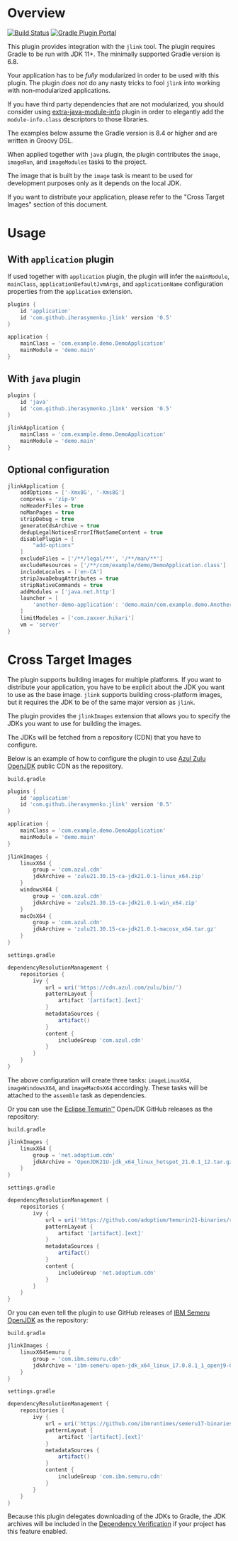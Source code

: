 # Overview

[![Build Status](https://img.shields.io/endpoint.svg?url=https%3A%2F%2Factions-badge.atrox.dev%2Fiherasymenko%2Fjlink-gradle-plugin%2Fbadge&style=flat)](https://actions-badge.atrox.dev/iherasymenko/jlink-gradle-plugin/goto)
[![Gradle Plugin Portal](https://img.shields.io/gradle-plugin-portal/v/com.github.iherasymenko.jlink)](https://plugins.gradle.org/plugin/com.github.iherasymenko.jlink)

This plugin provides integration with the `jlink` tool. The plugin requires Gradle to be run with JDK 11+. The minimally supported Gradle version is 6.8.

Your application has to be _fully_ modularized in order to be used with this plugin. The plugin _does not_ do any nasty tricks to fool `jlink` into working with non-modularized applications. 

If you have third party dependencies that are not modularized, you should consider using [extra-java-module-info](https://github.com/gradlex-org/extra-java-module-info) plugin in order to elegantly add the `module-info.class` descriptors to those libraries. 

The examples below assume the Gradle version is 8.4 or higher and are written in Groovy DSL.

When applied together with `java` plugin, the plugin contributes the `image`, `imageRun`, and `imageModules` tasks to the project. 

The image that is built by the `image` task is meant to be used for development purposes only as it depends on the local JDK.

If you want to distribute your application, please refer to the "Cross Target Images" section of this document.

# Usage

## With `application` plugin

If used together with `application` plugin, the plugin will infer the `mainModule`, `mainClass`, 
`applicationDefaultJvmArgs`, and `applicationName` configuration properties from the `application` extension.

```groovy
plugins {
    id 'application'
    id 'com.github.iherasymenko.jlink' version '0.5'
}

application {
    mainClass = 'com.example.demo.DemoApplication'
    mainModule = 'demo.main'
}

```

## With `java` plugin

```groovy
plugins {
    id 'java'
    id 'com.github.iherasymenko.jlink' version '0.5'
}

jlinkApplication {
    mainClass = 'com.example.demo.DemoApplication'
    mainModule = 'demo.main'
}
```

## Optional configuration

```groovy
jlinkApplication {
    addOptions = ['-Xmx8G', '-Xms8G']
    compress = 'zip-9'
    noHeaderFiles = true
    noManPages = true
    stripDebug = true
    generateCdsArchive = true
    dedupLegalNoticesErrorIfNotSameContent = true
    disablePlugin = [
        "add-options"
    ]
    excludeFiles = ['/**/legal/**', '/**/man/**']
    excludeResources = ['/**/com/example/demo/DemoApplication.class']
    includeLocales = ['en-CA']
    stripJavaDebugAttributes = true
    stripNativeCommands = true
    addModules = ['java.net.http']
    launcher = [
        'another-demo-application': 'demo.main/com.example.demo.AnotherDemoApplication'
    ]
    limitModules = ['com.zaxxer.hikari']
    vm = 'server'
}

```

# Cross Target Images

The plugin supports building images for multiple platforms. If you want to distribute your application, you have to be explicit 
about the JDK you want to use as the base image. `jlink` supports building cross-platform images, but it requires the JDK to be of the same 
major version as `jlink`.

The plugin provides the `jlinkImages` extension that allows you to specify the JDKs you want to use for building the images.

The JDKs will be fetched from a repository (CDN) that you have to configure. 

Below is an example of how to configure the plugin to use [Azul Zulu OpenJDK](https://cdn.azul.com/zulu/bin/) public CDN as the repository.

`build.gradle`

```groovy
plugins {
    id 'application'
    id 'com.github.iherasymenko.jlink' version '0.5'
}

application {
    mainClass = 'com.example.demo.DemoApplication'
    mainModule = 'demo.main'
}

jlinkImages {
	linuxX64 {
		group = 'com.azul.cdn'
		jdkArchive = 'zulu21.30.15-ca-jdk21.0.1-linux_x64.zip'
	}
	windowsX64 {
		group = 'com.azul.cdn'
		jdkArchive = 'zulu21.30.15-ca-jdk21.0.1-win_x64.zip'
	}
	macOsX64 {
		group = 'com.azul.cdn'
		jdkArchive = 'zulu21.30.15-ca-jdk21.0.1-macosx_x64.tar.gz'
	}
}

```
`settings.gradle`

```groovy
dependencyResolutionManagement {
    repositories {
        ivy {
            url = uri('https://cdn.azul.com/zulu/bin/')
            patternLayout {
                artifact '[artifact].[ext]'
            }
            metadataSources {
                artifact()
            }
            content {
                includeGroup 'com.azul.cdn'
            }
        }
    }
}
```

The above configuration will create three tasks: `imageLinuxX64`, `imageWindowsX64`, and `imageMacOsX64` accordingly. 
These tasks will be attached to the `assemble` task as dependencies.

Or you can use the [Eclipse Temurin™](https://adoptium.net/temurin/releases/) OpenJDK GitHub releases as the repository:

`build.gradle`
```groovy
jlinkImages {
    linuxX64 {
        group = 'net.adoptium.cdn'
        jdkArchive = 'OpenJDK21U-jdk_x64_linux_hotspot_21.0.1_12.tar.gz'
    }
}
```

`settings.gradle`
```groovy
dependencyResolutionManagement {
    repositories {
        ivy {
            url = uri('https://github.com/adoptium/temurin21-binaries/releases/download/jdk-21.0.1%2B12/')
            patternLayout {
                artifact '[artifact].[ext]'
            }
            metadataSources {
                artifact()
            }
            content {
                includeGroup 'net.adoptium.cdn'
            }
        }
    }
}
```

Or you can even tell the plugin to use GitHub releases of [IBM Semeru OpenJDK](https://developer.ibm.com/languages/java/semeru-runtimes/downloads/) as the repository:

`build.gradle`
```groovy
jlinkImages {
	linuxX64Semuru {
		group = 'com.ibm.semuru.cdn'
		jdkArchive = 'ibm-semeru-open-jdk_x64_linux_17.0.8.1_1_openj9-0.40.0.tar.gz'
	}
}
```

`settings.gradle`

```groovy
dependencyResolutionManagement {
    repositories {
        ivy {
            url = uri('https://github.com/ibmruntimes/semeru17-binaries/releases/download/jdk-17.0.8.1%2B1_openj9-0.40.0/')
            patternLayout {
                artifact '[artifact].[ext]'
            }
            metadataSources {
                artifact()
            }
            content {
                includeGroup 'com.ibm.semuru.cdn'
            }
        }
    }
}
```

Because this plugin delegates downloading of the JDKs to Gradle, the JDK archives will be included in the [Dependency Verification](https://docs.gradle.org/8.4/userguide/dependency_verification.html) if your project has this feature enabled.